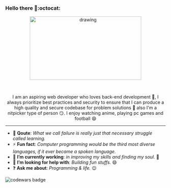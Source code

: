 ### Hello there 👋:octocat:



<p align="center">
  <img src="https://octodex.github.com/images/nyantocat.gif" alt="drawing" width="350" height="200"/>
</p>

<br>

<p align="center">
I am an aspiring web developer who loves back-end development 💪, I always prioritize best practices and security to ensure that I can produce a high quality and secure codebase for problem solutions 🥰 also I'm a nitpicker type of person 😏. I enjoy watching anime, playing pc games and football 😄
<p>

<hr>

- :muscle: **Qoute**: _What we call failure is really just that necessary struggle called learning._
- :zap: **Fun fact**: _Computer programming would be the third most diverse languages, if it ever became a spoken language._
- :telescope: **I’m currently working**: _in improving my skills and finding my soul._ 🥅
- :two_men_holding_hands: **I’m looking for help with**: _Building fun stuffs._ 😄
- :question: **Ask me about**: _Programming & life._ 😉

<img src="https://www.codewars.com/users/angeloarcillas64/badges/large" alt="codewars badge" />
